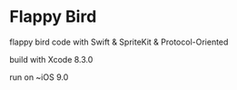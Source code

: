 # Flappy Bird

flappy bird code with Swift & SpriteKit & Protocol-Oriented


build with Xcode 8.3.0

run on  ~iOS 9.0